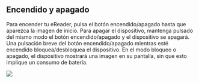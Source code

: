 ## Encendido y apagado

Para encender tu eReader, pulsa el botón encendido/apagado hasta que aparezca la imagen de inicio. Para apagar el dispositivo, mantenga pulsado del mismo modo el botón encendido/apagado y el dispositivo se apagará. Una pulsación breve del botón encendido/apagado mientras esté encendido bloquea/desbloquea el dispositivo. En el modo bloqueo o apagado, el dispositivo mostrará una imagen en su pantalla, sin que esto implique un consumo de batería.

![](http://static.energysistem.com/images/manuals/42169/54bfcad7db4c9.jpg)
